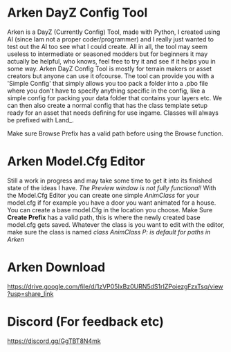 # Arken DayZ Config Tool
Arken is a DayZ (Currently Config) Tool, made with Python, I created using AI (since Iam not a proper coder/programmer) and I really just wanted to test out the AI too see what I could create. All in all, the tool may seem useless to intermediate or seasoned modders but for beginners it may actually be helpful, who knows, feel free to try it and see if it helps you in some way. 
Arken DayZ Config Tool is mostly for terrain makers or asset creators but anyone can use it ofcourse.
The tool can provide you with a 'Simple Config' that simply allows you too pack a folder into a .pbo file where you don't have to specify anything specific in the config, like a simple config for packing your data folder that contains your layers etc.
We can then also create a normal config that has the class template setup ready for an asset that needs defining for use ingame. Classes will always be prefixed with Land_.

Make sure Browse Prefix has a valid path before using the Browse function.

# Arken Model.Cfg Editor
Still a work in progress and may take some time to get it into its finished state of the ideas I have.
*The Preview window is not fully functional!*
With the Model.Cfg Editor you can create one simple *AnimClass* for your model.cfg if for example you have a door you want animated for a house. You can create a base model.Cfg in the location you choose. Make Sure **Create Prefix** has a valid path, this is where the newly created base model.cfg gets saved.
Whatever the class is you want to edit with the editor, make sure the class is named *class AnimClass*
*P: is default for paths in Arken*


# Arken Download
https://drive.google.com/file/d/1zVP05IxBz0URN5dS1rIZPoiezgFzxTsq/view?usp=share_link

# Discord (For feedback etc)
https://discord.gg/GgTBT8N4mk
